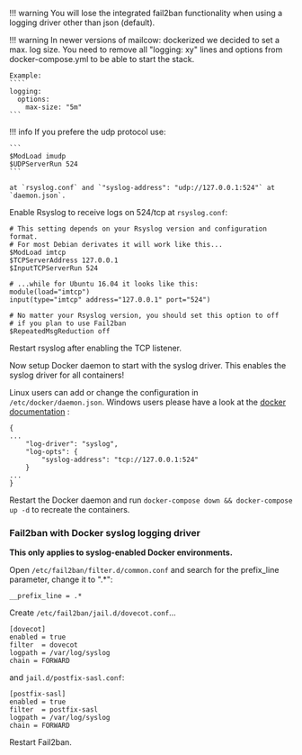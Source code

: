 !!! warning
    You will lose the integrated fail2ban functionality when using a logging driver other than json (default).

!!! warning
    In newer versions of mailcow: dockerized we decided to set a max. log size. You need to remove all "logging: xy" lines and options from docker-compose.yml to be able to start the stack.

    Example:
    ````
    logging:
      options:
        max-size: "5m"
    ```

!!! info
    If you prefere the udp protocol use:

    ```
    $ModLoad imudp
    $UDPServerRun 524
    ```

    at `rsyslog.conf` and `"syslog-address": "udp://127.0.0.1:524"` at `daemon.json`.


Enable Rsyslog to receive logs on 524/tcp at `rsyslog.conf`:

```
# This setting depends on your Rsyslog version and configuration format.
# For most Debian derivates it will work like this...
$ModLoad imtcp
$TCPServerAddress 127.0.0.1
$InputTCPServerRun 524

# ...while for Ubuntu 16.04 it looks like this:
module(load="imtcp")
input(type="imtcp" address="127.0.0.1" port="524")

# No matter your Rsyslog version, you should set this option to off
# if you plan to use Fail2ban
$RepeatedMsgReduction off
```

Restart rsyslog after enabling the TCP listener.

Now setup Docker daemon to start with the syslog driver.
This enables the syslog driver for all containers!

Linux users can add or change the configuration in `/etc/docker/daemon.json`. Windows users please have a look at the [docker documentation](https://docs.docker.com/engine/reference/commandline/dockerd//#windows-configuration-file) :
```
{
...
    "log-driver": "syslog",
    "log-opts": {
        "syslog-address": "tcp://127.0.0.1:524"
    }
...
}

```

Restart the Docker daemon and run `docker-compose down && docker-compose up -d` to recreate the containers.

### Fail2ban with Docker syslog logging driver

**This only applies to syslog-enabled Docker environments.**

Open `/etc/fail2ban/filter.d/common.conf` and search for the prefix_line parameter, change it to ".*":

```
__prefix_line = .*
```

Create `/etc/fail2ban/jail.d/dovecot.conf`...
```
[dovecot]
enabled = true
filter  = dovecot
logpath = /var/log/syslog
chain = FORWARD
```

and `jail.d/postfix-sasl.conf`:
```
[postfix-sasl]
enabled = true
filter  = postfix-sasl
logpath = /var/log/syslog
chain = FORWARD
```

Restart Fail2ban.

